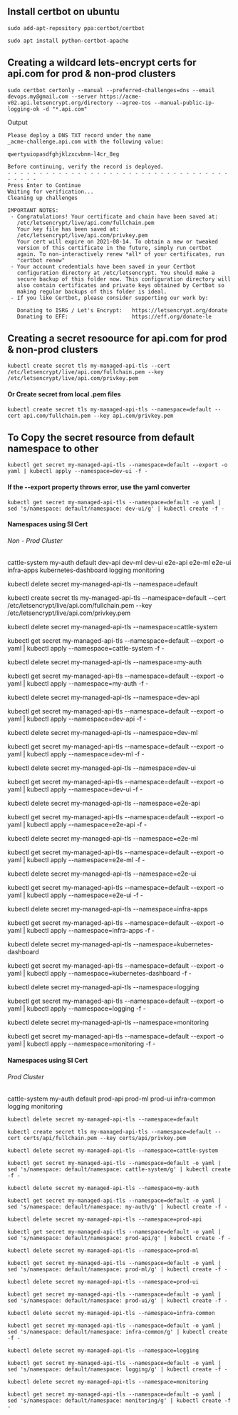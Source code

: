 ## Install certbot on ubuntu

```
sudo add-apt-repository ppa:certbot/certbot
```

```
sudo apt install python-certbot-apache
```

## Creating a wildcard lets-encrypt certs for api.com for prod & non-prod clusters

```
sudo certbot certonly --manual --preferred-challenges=dns --email devops.my@gmail.com --server https://acme-v02.api.letsencrypt.org/directory --agree-tos --manual-public-ip-logging-ok -d "*.api.com"
```

Output

```
Please deploy a DNS TXT record under the name
_acme-challenge.api.com with the following value:

qwertyuiopasdfghjklzxcvbnm-l4cr_8eg

Before continuing, verify the record is deployed.
- - - - - - - - - - - - - - - - - - - - - - - - - - - - - - - - - - - - - - - -
Press Enter to Continue
Waiting for verification...
Cleaning up challenges

IMPORTANT NOTES:
 - Congratulations! Your certificate and chain have been saved at:
   /etc/letsencrypt/live/api.com/fullchain.pem
   Your key file has been saved at:
   /etc/letsencrypt/live/api.com/privkey.pem
   Your cert will expire on 2021-08-14. To obtain a new or tweaked
   version of this certificate in the future, simply run certbot
   again. To non-interactively renew *all* of your certificates, run
   "certbot renew"
 - Your account credentials have been saved in your Certbot
   configuration directory at /etc/letsencrypt. You should make a
   secure backup of this folder now. This configuration directory will
   also contain certificates and private keys obtained by Certbot so
   making regular backups of this folder is ideal.
 - If you like Certbot, please consider supporting our work by:

   Donating to ISRG / Let's Encrypt:   https://letsencrypt.org/donate
   Donating to EFF:                    https://eff.org/donate-le
```

## Creating a secret resoource for api.com for prod & non-prod clusters

```
kubectl create secret tls my-managed-api-tls --cert /etc/letsencrypt/live/api.com/fullchain.pem --key /etc/letsencrypt/live/api.com/privkey.pem
```

#### Or Create secret from local .pem files

```
kubectl create secret tls my-managed-api-tls --namespace=default --cert api.com/fullchain.pem --key api.com/privkey.pem
```

## To Copy the secret resource from default namespace to other

```
kubectl get secret my-managed-api-tls --namespace=default --export -o yaml | kubectl apply --namespace=dev-ui -f -
```

#### If the --export property throws error, use the yaml converter
```
kubectl get secret my-managed-api-tls --namespace=default -o yaml | sed 's/namespace: default/namespace: dev-ui/g' | kubectl create -f -
```


#### Namespaces using SI Cert
###### Non - Prod Cluster
cattle-system
my-auth
default
dev-api
dev-ml
dev-ui
e2e-api
e2e-ml
e2e-ui
infra-apps
kubernetes-dashboard
logging
monitoring

kubectl delete secret my-managed-api-tls --namespace=default

kubectl create secret tls my-managed-api-tls --namespace=default --cert /etc/letsencrypt/live/api.com/fullchain.pem --key /etc/letsencrypt/live/api.com/privkey.pem


kubectl delete secret my-managed-api-tls --namespace=cattle-system

kubectl get secret my-managed-api-tls --namespace=default --export -o yaml | kubectl apply --namespace=cattle-system -f -

kubectl delete secret my-managed-api-tls --namespace=my-auth

kubectl get secret my-managed-api-tls --namespace=default --export -o yaml | kubectl apply --namespace=my-auth -f -

kubectl delete secret my-managed-api-tls --namespace=dev-api

kubectl get secret my-managed-api-tls --namespace=default --export -o yaml | kubectl apply --namespace=dev-api -f -

kubectl delete secret my-managed-api-tls --namespace=dev-ml

kubectl get secret my-managed-api-tls --namespace=default --export -o yaml | kubectl apply --namespace=dev-ml -f -

kubectl delete secret my-managed-api-tls --namespace=dev-ui

kubectl get secret my-managed-api-tls --namespace=default --export -o yaml | kubectl apply --namespace=dev-ui -f -

kubectl delete secret my-managed-api-tls --namespace=e2e-api

kubectl get secret my-managed-api-tls --namespace=default --export -o yaml | kubectl apply --namespace=e2e-api -f -

kubectl delete secret my-managed-api-tls --namespace=e2e-ml

kubectl get secret my-managed-api-tls --namespace=default --export -o yaml | kubectl apply --namespace=e2e-ml -f -

kubectl delete secret my-managed-api-tls --namespace=e2e-ui

kubectl get secret my-managed-api-tls --namespace=default --export -o yaml | kubectl apply --namespace=e2e-ui -f -

kubectl delete secret my-managed-api-tls --namespace=infra-apps

kubectl get secret my-managed-api-tls --namespace=default --export -o yaml | kubectl apply --namespace=infra-apps -f -

kubectl delete secret my-managed-api-tls --namespace=kubernetes-dashboard

kubectl get secret my-managed-api-tls --namespace=default --export -o yaml | kubectl apply --namespace=kubernetes-dashboard -f -

kubectl delete secret my-managed-api-tls --namespace=logging

kubectl get secret my-managed-api-tls --namespace=default --export -o yaml | kubectl apply --namespace=logging -f -

kubectl delete secret my-managed-api-tls --namespace=monitoring

kubectl get secret my-managed-api-tls --namespace=default --export -o yaml | kubectl apply --namespace=monitoring -f -

#### Namespaces using SI Cert
###### Prod Cluster
cattle-system
my-auth
default
prod-api
prod-ml
prod-ui
infra-common
logging
monitoring

```
kubectl delete secret my-managed-api-tls --namespace=default

kubectl create secret tls my-managed-api-tls --namespace=default --cert certs/api/fullchain.pem --key certs/api/privkey.pem

kubectl delete secret my-managed-api-tls --namespace=cattle-system

kubectl get secret my-managed-api-tls --namespace=default -o yaml | sed 's/namespace: default/namespace: cattle-system/g' | kubectl create -f -

kubectl delete secret my-managed-api-tls --namespace=my-auth

kubectl get secret my-managed-api-tls --namespace=default -o yaml | sed 's/namespace: default/namespace: my-auth/g' | kubectl create -f -

kubectl delete secret my-managed-api-tls --namespace=prod-api

kubectl get secret my-managed-api-tls --namespace=default -o yaml | sed 's/namespace: default/namespace: prod-api/g' | kubectl create -f -

kubectl delete secret my-managed-api-tls --namespace=prod-ml

kubectl get secret my-managed-api-tls --namespace=default -o yaml | sed 's/namespace: default/namespace: prod-ml/g' | kubectl create -f -

kubectl delete secret my-managed-api-tls --namespace=prod-ui

kubectl get secret my-managed-api-tls --namespace=default -o yaml | sed 's/namespace: default/namespace: prod-ui/g' | kubectl create -f -

kubectl delete secret my-managed-api-tls --namespace=infra-common

kubectl get secret my-managed-api-tls --namespace=default -o yaml | sed 's/namespace: default/namespace: infra-common/g' | kubectl create -f -

kubectl delete secret my-managed-api-tls --namespace=logging

kubectl get secret my-managed-api-tls --namespace=default -o yaml | sed 's/namespace: default/namespace: logging/g' | kubectl create -f -

kubectl delete secret my-managed-api-tls --namespace=monitoring

kubectl get secret my-managed-api-tls --namespace=default -o yaml | sed 's/namespace: default/namespace: monitoring/g' | kubectl create -f -

```
